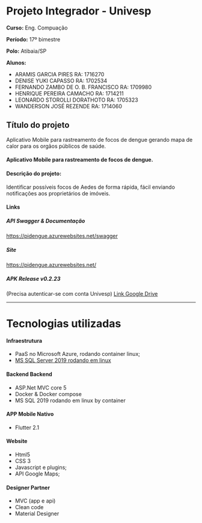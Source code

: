 # Projeto Integrador - Univesp

**Curso:** Eng. Compuação

**Período:** 17º bimestre

**Polo:** Atibaia/SP

**Alunos:**
- ARAMIS GARCIA PIRES RA: 1716270
- DENISE YUKI CAPASSO	RA: 1702534
- FERNANDO ZAMBO DE O. B. FRANCISCO	RA: 1709980
- HENRIQUE PEREIRA CAMACHO	RA: 1714211
- LEONARDO STOROLLI DORATHOTO	RA: 1705323
- WANDERSON JOSÉ REZENDE RA: 1714060

## Título do projeto
Aplicativo Mobile para rastreamento de focos de dengue gerando mapa de calor para os orgãos públicos de saúde.

#### Aplicativo Mobile para rastreamento de focos de dengue.

#### Descrição do projeto:
Identificar possíveis focos de Aedes de forma rápida, fácil enviando notificações aos proprietários de imóveis.

#### Links
##### API Swagger & Documentação
https://pidengue.azurewebsites.net/swagger

##### Site
https://pidengue.azurewebsites.net/

##### APK Release v0.2.23
(Precisa autenticar-se com conta Univesp)
[Link Google Drive](https://drive.google.com/file/d/113eOF1KfeT01EF2BEYs1jj_28FXiiJrU/view?usp=sharing)

------------
 # Tecnologias utilizadas
#### Infraestrutura
 - PaaS no Microsoft Azure, rodando container linux;
 - [MS SQL Server 2019 rodando em linux](https://docs.microsoft.com/pt-br/sql/linux/sql-server-linux-setup?view=sql-server-ver15 "MS SQL Server 2019 rodando em linux")
 
#### Backend Backend
 - ASP.Net MVC core 5
 - Docker & Docker compose
 - MS SQL 2019 rodando em linux by container
 
####  APP Mobile Nativo
 - Flutter 2.1
 
#### Website 
- Html5
- CSS 3
- Javascript e plugins;
- API Google Maps;

 
 #### Designer Partner
 - MVC (app e api)
 - Clean code
 - Material Designer 
